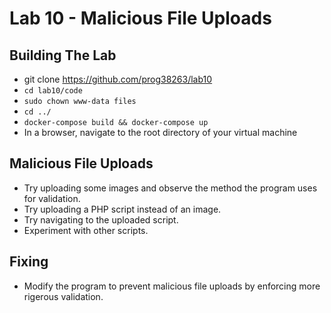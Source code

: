 # Lab 10 - Malicious File Uploads

## Building The Lab

* git clone <a href="https://github.com/prog38263/lab10">https://github.com/prog38263/lab10</a>
* <code>cd lab10/code</code>
* <code>sudo chown www-data files</code>
* <code>cd ../</code>
* <code>docker-compose build && docker-compose up</code>
* In a browser, navigate to the root directory of your virtual machine

## Malicious File Uploads

* Try uploading some images and observe the method the program uses for validation.
* Try uploading a PHP script instead of an image.
* Try navigating to the uploaded script.
* Experiment with other scripts.

## Fixing

* Modify the program to prevent malicious file uploads by enforcing more rigerous validation.

